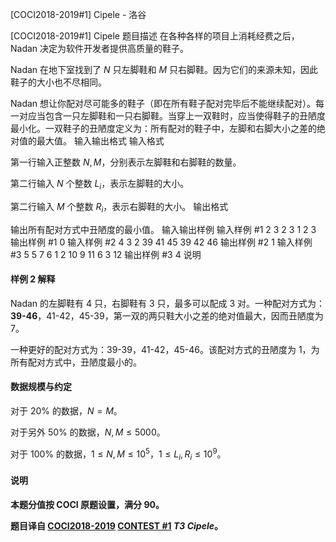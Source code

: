 



[COCI2018-2019#1] Cipele - 洛谷














[COCI2018-2019#1] Cipele
题目描述
在各种各样的项目上消耗经费之后，Nadan 决定为软件开发者提供高质量的鞋子。

Nadan 在地下室找到了 $N$ 只左脚鞋和 $M$ 只右脚鞋。因为它们的来源未知，因此鞋子的大小也不尽相同。

Nadan 想让你配对尽可能多的鞋子（即在所有鞋子配对完毕后不能继续配对）。每一对应当包含一只左脚鞋和一只右脚鞋。当穿上一双鞋时，应当使得鞋子的丑陋度最小化。一双鞋子的丑陋度定义为：所有配对的鞋子中，左脚和右脚大小之差的绝对值的最大值。
输入输出格式
输入格式

第一行输入正整数 $N,M$，分别表示左脚鞋和右脚鞋的数量。

第二行输入 $N$ 个整数 $L_i$，表示左脚鞋的大小。

第二行输入 $M$ 个整数 $R_i$，表示右脚鞋的大小。
输出格式

输出所有配对方式中丑陋度的最小值。
输入输出样例
输入样例 #1
2 3
2 3
1 2 3
输出样例 #1
0
输入样例 #2
4 3
2 39 41 45
39 42 46
输出样例 #2
1
输入样例 #3
5 5
7 6 1 2 10
9 11 6 3 12
输出样例 #3
4
说明
#### 样例 2 解释

Nadan 的左脚鞋有 $4$ 只，右脚鞋有 $3$ 只，最多可以配成 $3$ 对。一种配对方式为：**39-46**，41-42，45-39，第一双的两只鞋大小之差的绝对值最大，因而丑陋度为 $7$。

一种更好的配对方式为：39-39，41-42，45-46。该配对方式的丑陋度为 $1$，为所有配对方式中，丑陋度最小的。

#### 数据规模与约定

对于 $20\%$ 的数据，$N=M$。

对于另外 $50\%$ 的数据，$N,M \le 5000$。

对于 $100\%$ 的数据，$1 \le N,M \le 10^5$，$1 \le L_i,R_i \le 10^9$。

#### 说明

**本题分值按 COCI 原题设置，满分 $90$。**

**题目译自 [COCI2018-2019](https://hsin.hr/coci/archive/2018_2019/) [CONTEST #1](https://hsin.hr/coci/archive/2018_2019/contest1_tasks.pdf)  _T3 Cipele_。**






